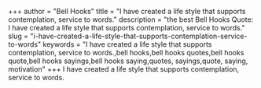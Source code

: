 +++
author = "Bell Hooks"
title = "I have created a life style that supports contemplation, service to words."
description = "the best Bell Hooks Quote: I have created a life style that supports contemplation, service to words."
slug = "i-have-created-a-life-style-that-supports-contemplation-service-to-words"
keywords = "I have created a life style that supports contemplation, service to words.,bell hooks,bell hooks quotes,bell hooks quote,bell hooks sayings,bell hooks saying,quotes, sayings,quote, saying, motivation"
+++
I have created a life style that supports contemplation, service to words.
